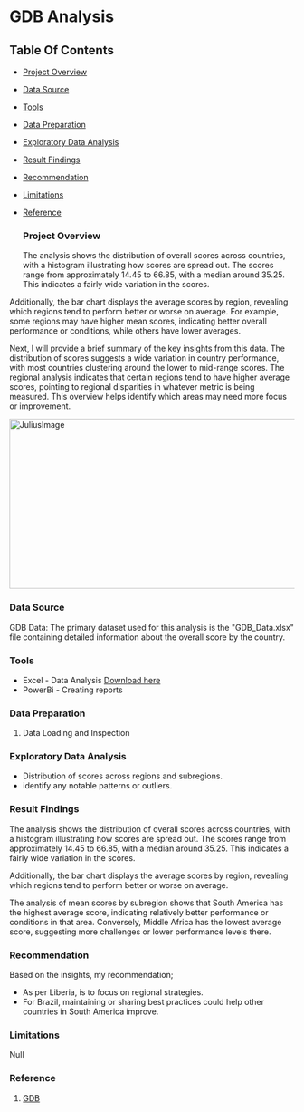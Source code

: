   # GDB Analysis 

## Table Of Contents

- [Project Overview](#project-overview)
- [Data Source](#data-source)
- [Tools](#tools)
- [Data Preparation](#data-preparation)
- [Exploratory Data Analysis](#exploratory-data-analysis)
- [Result Findings](#result-findings)
- [Recommendation](#recommendation)
- [Limitations](#limitations)
- [Reference](#reference)

  ### Project Overview 

  The analysis shows the distribution of overall scores across countries, with a histogram illustrating how scores are spread out. The scores range from approximately 14.45 to 66.85, with a median around 35.25. This indicates a fairly wide variation in the scores.

Additionally, the bar chart displays the average scores by region, revealing which regions tend to perform better or worse on average. For example, some regions may have higher mean scores, indicating better overall performance or conditions, while others have lower averages.

Next, I will provide a brief summary of the key insights from this data.
The distribution of scores suggests a wide variation in country performance, with most countries clustering around the lower to mid-range scores. The regional analysis indicates that certain regions tend to have higher average scores, pointing to regional disparities in whatever metric is being measured. This overview helps identify which areas may need more focus or improvement.

<img width="1000" height="300" alt="JuliusImage" src="https://github.com/user-attachments/assets/f9644d66-2615-43cc-a4ad-157e3985787c" />

### Data Source

GDB Data: The primary dataset used for this analysis is the "GDB_Data.xlsx" file containing detailed information about the overall score by the country.

### Tools

- Excel - Data Analysis [Download here](https://Microsoft.com)
- PowerBi - Creating reports


### Data Preparation

1. Data Loading and Inspection

### Exploratory Data Analysis

- Distribution of scores across regions and subregions.
- identify any notable patterns or outliers.

### Result Findings

The analysis shows the distribution of overall scores across countries, with a histogram illustrating how scores are spread out. The scores range from approximately 14.45 to 66.85, with a median around 35.25. This indicates a fairly wide variation in the scores.

Additionally, the bar chart displays the average scores by region, revealing which regions tend to perform better or worse on average. 

The analysis of mean scores by subregion shows that South America has the highest average score, indicating relatively better performance or conditions in that area. Conversely, Middle Africa has the lowest average score, suggesting more challenges or lower performance levels there.

### Recommendation

Based on the insights, my recommendation;
- As per Liberia, is to focus on regional strategies.
- For Brazil, maintaining or sharing best practices could help other countries in South America improve.

### Limitations

Null

### Reference

1. [GDB](https://globaldatabarometer.org/2025/06/global-data-barometer-data-visualization-challenge-2025/)
